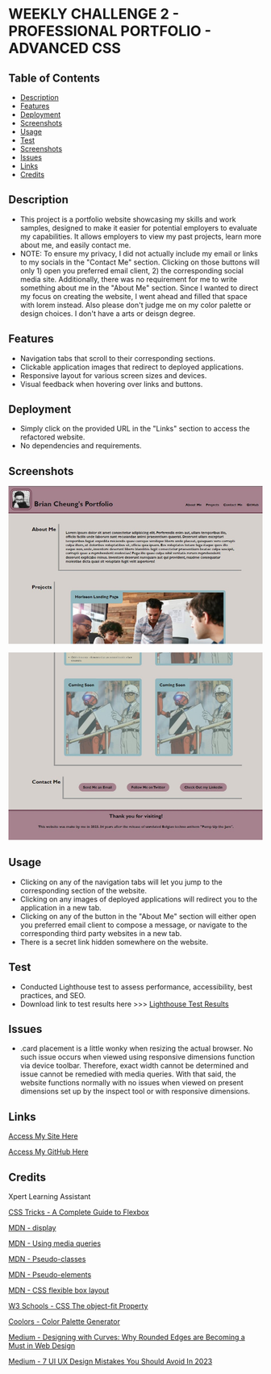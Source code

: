 # WEEKLY CHALLENGE 2 - PROFESSIONAL PORTFOLIO - ADVANCED CSS

## Table of Contents
- [Description](#Description)
- [Features](#features)
- [Deployment](#Deployment)
- [Screenshots](#Screenshots)
- [Usage](#Usage)
- [Test](#Test)
- [Screenshots](#screenshots)
- [Issues](#Issues)
- [Links](#Links)
- [Credits](#Credits)

## Description
- This project is a portfolio website showcasing my skills and work samples, designed to make it easier for potential employers to evaluate my capabilities. It allows employers to view my past projects, learn more about me, and easily contact me.
- NOTE: To ensure my privacy, I did not actually include my email or links to my socials in the "Contact Me" section. Clicking on those buttons will only 1) open you preferred email client, 2) the corresponding social media site. Additionally, there was no requirement for me to write something about me in the "About Me" section. Since I wanted to direct my focus on creating the website, I went ahead and filled that space with lorem instead. Also please don't judge me on my color palette or design choices. I don't have a arts or deisgn degree.

## Features
- Navigation tabs that scroll to their corresponding sections.
- Clickable application images that redirect to deployed applications.
- Responsive layout for various screen sizes and devices.
- Visual feedback when hovering over links and buttons.

## Deployment
- Simply click on the provided URL in the "Links" section to access the refactored website.
- No dependencies and requirements.

## Screenshots
![Screenshot of My Site](Assets/Screenshots/Website-Preview-1.jpg)

![Screenshot of My Site](Assets/Screenshots/Website-Preview-2.jpg)

## Usage
- Clicking on any of the navigation tabs will let you jump to the corresponding section of the website.
- Clicking on any images of deployed applications will redirect you to the application in a new tab.
- Clicking on any of the button in the "About Me" section will either open you preferred email client to compose a message, or navigate to the corresponding third party websites in a new tab.
- There is a secret link hidden somewhere on the website.

## Test
- Conducted Lighthouse test to assess performance, accessibility, best practices, and SEO. 
- Download link to test results here >>> [Lighthouse Test Results](Assets/Lightouse-Test/Lighthouse-Test.html)

## Issues
- .card placement is a little wonky when resizing the actual browser. No such issue occurs when viewed using responsive dimensions function via device toolbar. Therefore, exact width cannot be determined and issue cannot be remedied with media queries. With that said, the website functions normally with no issues when viewed on present dimensions set up by the inspect tool or with responsive dimensions.

## Links
[Access My Site Here](https://cycbrian.github.io/Brian-Cheung-Module-2-Weekly-Challenge-Professional-Portfolio/)

[Access My GitHub Here](https://github.com/CYCBrian/Brian-Cheung-Module-2-Weekly-Challenge-Professional-Portfolio)

## Credits
Xpert Learning Assistant

[CSS Tricks - A Complete Guide to Flexbox](https://css-tricks.com/snippets/css/a-guide-to-flexbox/#aa-background)

[MDN - display](https://developer.mozilla.org/en-US/docs/Web/CSS/display)

[MDN - Using media queries](https://developer.mozilla.org/en-US/docs/Web/CSS/CSS_media_queries/Using_media_queries)

[MDN - Pseudo-classes](https://developer.mozilla.org/en-US/docs/Web/CSS/Pseudo-classes)

[MDN - Pseudo-elements](https://developer.mozilla.org/en-US/docs/Web/CSS/Pseudo-elements)

[MDN - CSS flexible box layout](https://developer.mozilla.org/en-US/docs/Web/CSS/CSS_Flexible_Box_Layout)

[W3 Schools - CSS The object-fit Property](https://www.w3schools.com/css/css3_object-fit.asp)

[Coolors - Color Palette Generator](https://coolors.co/)

[Medium - Designing with Curves: Why Rounded Edges are Becoming a Must in Web Design](https://bootcamp.uxdesign.cc/designing-with-curves-why-rounded-edges-are-becoming-a-must-in-web-design-937e69d24ca4)

[Medium - 7 UI UX Design Mistakes You Should Avoid In 2023](https://medium.com/@uidesign0005/7-common-design-mistakes-b07dea46a4c4)
